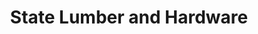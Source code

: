 ---
title: "State Lumber and Hardware"
url: /baton-rouge/state-lumber-and-hardware/
shop: Eisenwaren
---